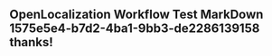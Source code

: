 <properties
ms.topic="hero-topic"
ms.test1="hero-topic"
ms.test2="test"/>

## OpenLocalization Workflow Test MarkDown 1575e5e4-b7d2-4ba1-9bb3-de2286139158 thanks!
